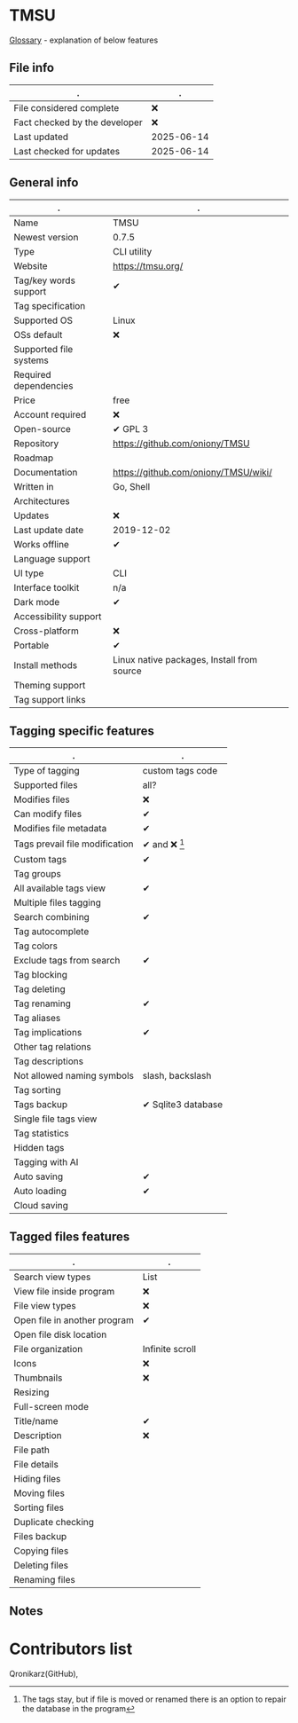 # TMSU
[Glossary](glossary.md) - explanation of below features

## File info
. | . |
---|---
File considered complete | ❌
Fact checked by the developer | ❌
Last updated | 2025-06-14
Last checked for updates | 2025-06-14

## General info
. | . |
---|---
Name | TMSU
Newest version | 0.7.5
Type | CLI utility
Website | https://tmsu.org/
Tag/key words support | ✔
Tag specification | 
Supported OS | Linux
OSs default | ❌
Supported file systems | 
Required dependencies | 
Price | free
Account required | ❌
Open-source | ✔ GPL 3 
Repository | https://github.com/oniony/TMSU
Roadmap | 
Documentation | https://github.com/oniony/TMSU/wiki/
Written in | Go, Shell
Architectures | 
Updates | ❌
Last update date | 2019-12-02
Works offline | ✔
Language support | 
UI type | CLI
Interface toolkit | n/a
Dark mode | ✔
Accessibility support | 
Cross-platform | ❌
Portable | ✔
Install methods | Linux native packages, Install from source
Theming support | 
Tag support links | 

## Tagging specific features
. | . |
---|---
Type of tagging | custom tags code
Supported files | all?
Modifies files | ❌
Can modify files | ✔
Modifies file metadata | ✔
Tags prevail file modification | ✔ and ❌ [^1]
Custom tags | ✔
Tag groups | 
All available tags view | ✔
Multiple files tagging | 
Search combining | ✔
Tag autocomplete | 
Tag colors | 
Exclude tags from search | ✔
Tag blocking | 
Tag deleting | 
Tag renaming | ✔
Tag aliases | 
Tag implications | ✔
Other tag relations | 
Tag descriptions | 
Not allowed naming symbols | slash, backslash
Tag sorting | 
Tags backup | ✔ Sqlite3 database
Single file tags view | 
Tag statistics | 
Hidden tags | 
Tagging with AI | 
Auto saving | ✔
Auto loading | ✔
Cloud saving | 

## Tagged files features
. | . |
---|---
Search view types | List
View file inside program | ❌
File view types | ❌
Open file in another program | ✔
Open file disk location | 
File organization | Infinite scroll
Icons | ❌
Thumbnails | ❌
Resizing | 
Full-screen mode | 
Title/name | ✔
Description | ❌
File path | 
File details | 
Hiding files | 
Moving files | 
Sorting files | 
Duplicate checking | 
Files backup | 
Copying files | 
Deleting files | 
Renaming files | 

## Notes


# Contributors list
Qronikarz(GitHub), 

[^1]: The tags stay, but if file is moved or renamed there is an option to repair the database in the program
